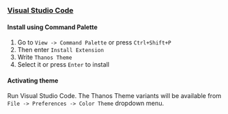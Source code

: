 ### [Visual Studio Code](https://code.visualstudio.com/)

#### Install using Command Palette

1.  Go to `View -> Command Palette` or press `Ctrl+Shift+P`
2.  Then enter `Install Extension`
3.  Write `Thanos Theme`
4.  Select it or press `Enter` to install

#### Activating theme

Run Visual Studio Code. The Thanos Theme variants will be available from `File -> Preferences -> Color Theme` dropdown menu.
